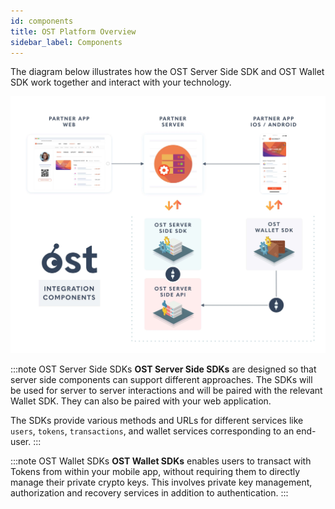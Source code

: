```yaml
---
id: components
title: OST Platform Overview
sidebar_label: Components
---
```


The diagram below illustrates how the OST Server Side SDK and OST Wallet SDK work together and interact with your technology.

![platform-interaction](/platform/docs/assets/platform-integrations.jpg)

:::note OST Server Side SDKs
**OST Server Side SDKs** are designed so that server side components can support different approaches. The SDKs will be used for server to server interactions and will be paired with the relevant Wallet SDK. They can also be paired with your web application.

The SDKs provide various methods and URLs for different services like `users`, `tokens`, `transactions`, and wallet services corresponding to an end-user.
:::

:::note OST Wallet SDKs
**OST Wallet SDKs** enables users to transact with Tokens from within your mobile app, without requiring them to directly manage their private crypto keys. This involves private key management, authorization and recovery services in addition to authentication.
:::